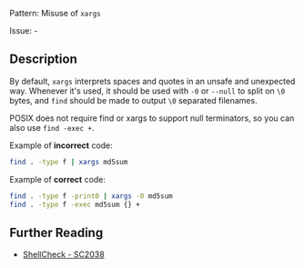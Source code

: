 Pattern: Misuse of `xargs`

Issue: -

## Description

By default, `xargs` interprets spaces and quotes in an unsafe and unexpected way. Whenever it's used, it should be used with `-0` or `--null` to split on `\0` bytes, and `find` should be made to output `\0` separated filenames.

POSIX does not require find or xargs to support null terminators, so you can also use `find -exec +`. 

Example of **incorrect** code:

```sh
find . -type f | xargs md5sum
```

Example of **correct** code:

```sh
find . -type f -print0 | xargs -0 md5sum
find . -type f -exec md5sum {} +
```

## Further Reading

* [ShellCheck - SC2038](https://github.com/koalaman/shellcheck/wiki/SC2038)

